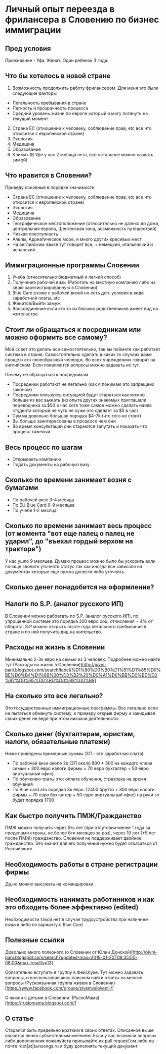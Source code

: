 # Личный опыт переезда в фрилансера в Словению по бизнес иммиграции

## Пред условия
Проживание - Уфа. Женат. Один ребенок 3 года.

## Что бы хотелось в новой стране
1. Возможность продолжить работу фрилансером. Для меня это были следующие факторы
  - Легальность пребывания в стране
  - Легкость и прозрачность процесса
  - Средний уровень жизни по европе который я могу потянуть на текущий момент
2. Страна ЕС (отношение к человеку, соблюдение прав, etc все что относится к европейской стране)
3. Экология
4. Медицина
5. Образование
6. Климат (В Уфе у нас 2 месяца лета, все остальное можно назвать зимой)

## Что нравится в Словении?
Приведу основные в порядке значимости
- Страна ЕС (отношение к человеку, соблюдение прав, etc все что относится к европейской стране)
- Экология
- Медицина
- Образование
- Географическое местоположение (относительно не далеко до дома, центральная европа, Шенгенская зона, возможность путешествий)
- Низкая преступность
- Альпы, Адриатическое море, и много других красивых мест
- На английским языке тут говорят все, + немецкий, итальянский и испанский

## Иммиграционные программы Словении
1. Учеба (относительно бюджетный и легкий способ)
2. Получение рабочей визы (Работать на местную компанию либо на свою зарегистрированную в Словении)
3. Blue Card схоже с рабочей визой но есть доп. условия в виде заработной платы, etc
4. Женится/Выйти замуж
5. Воссоединение если кто то из близких родственников имеет вид на жительство

## Стоит ли обращаться к посредникам или можно оформить все самому?
Мой совет это делать все самостоятельно, так вы поймете как работает система в стране. Самостоятельно сделать в каких то случаях даже проще и это своеобразный челендж. Во всех учреждениях говорят на английском. Если появляются вопросы можно задавать их тут.

Почему не обращаться к посредникам
- Посредники работают не легально (как я понимаю это запрещено законом)
- Посредники пользуясь ситуацией будут стараться как можно больше из вас выжать (из опыта других знакомых приглашали переводчика за $50 в час хотя тоже самое можно сделать наняв студента который не чуть не хуже это сделает за $5 в час)
- Сумма довольно большая порядка $4-7k (что того не стоит)
- Вы больше заинтересованы в процессе чем они
- Во время консультаций они стараются запутать и показать что процесс тяжелый

## Весь процесс по шагам
- Открываеть компанию
- Подать документы на рабочую визу

## Сколько по времени занимает возня с бумагами
- По рабочей визе 3-4 месяца
- По EU Blue Card 6-9 месяцев
- По учебе 1-2 месяца

## Сколько по времени занимает весь процесс (от момента "вот еще палец о палец не ударил", до "въехал гордый верхом на тракторе")
У нас ушло 9 месяцев. Думаю процесс можно было бы ускорить если почаще звонить уточнять статус так как иногда все зависало на документах которые еще нужно донести либо уточнить.

## Сколько денег понадобится на оформление?

## Налоги по S.P. (аналог русского ИП)
В Словении можно рабоатать по S.P. (аналог русского ИП), по упрощенной системе это порядка 300 евро соц. отчисления + 4% от оборота. S.P можно открыть после года легального пребывания в стране и по ней получить вид на жительство.

## Расходы на жизнь в Словении
Минимально 2-3к евро на семью из 3 человек. Подробнее можно найти тут (Расходы на жизнь в Словении)[http://pivni-pani.blogspot.com/search/label/%D1%80%D0%B0%D1%81%D1%85%D0%BE%D0%B4%D1%8B%20%D0%B2%20%D0%A1%D0%BB%D0%BE%D0%B2%D0%B5%D0%BD%D0%B8%D0%B8]

## На сколько это все легально?
Это государственные иммиграционные программы. Все легально если не пытаться обмануть систему, к примеру открыв фирму и закидывая своих денег не ведя при этом никакой деятельности.

## Сколько денег (бухгалтерам, юристам, налоги, обязательные платежи)
Ниже приведены примерные суммы (ЗП - это заработная плата)
- По рабочей визе около 2к (ЗП около 800 + 300 на каждого члена семьи + 300 евро налоги фирмы + 70 евро бухгалтер + 50 евро виртуальный офис)
- По обучению траты это: оплата обучения, страховка на время обучения
- По Blue card это порядка 3к евро. (2400 брутто + 300 евро налоги фирмы + 70 евро бухгалтер + 50 евро виртуальный офис) на руки зп будет порядка 1700

## Как быстро получить ПМЖ/Гражданство
ПМЖ можно получить через 5ть лет (при отсутсвии менее 1 года за пределами страны, не более 6ти месяцев за раз), через 10 лет (+5 лет после ПМЖ) гражданство. Словения не поддерживает двойное гражданство. Это значит для его получения нужно будет отказаться от Российского. 

## Необходимость работы в стране регистрации фирмы
Да,но можно выезжать на командировки

## Необходимость нанимать работиников и как это обходить более эффективно (edited)
Необходимости такой нет в случае трудоустройства при наличием вышки либо по варианту с Blue Card

## Полезные ссылки
Довольно много полезного (о Словении от Юлии Донской)[http://pivni-pani.blogspot.com/search?updated-max=2018-01-20T09:35:00-08:00&max-results=13]

Обязательно вступить в группу в Фейсбуке. Тут можно задавать вопросы, и воспользовавшись поиском найти ответы на многие вопросы (Рускоязычная группа живем в Словении)[https://www.facebook.com/groups/zivemvsloveniji/]

О жизни с детьми в Словении. (РуслоМама)[https://ruslomama.blogspot.com/]

## О статье

Старался быть предельно кратким в своих ответах. Описанное выше является лично субьективным мнением. Если у вас возникли вопросы либо дополненеия пожалуйста присылайте их pull request'ом либо по почте root[at]sunsongs.ru я буду дополнять текущий документ
